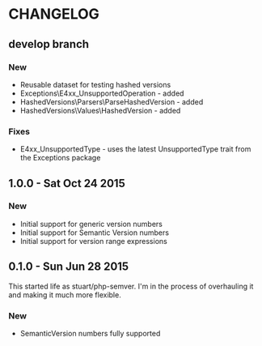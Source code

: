 # CHANGELOG

## develop branch

### New

* Reusable dataset for testing hashed versions
* Exceptions\E4xx_UnsupportedOperation - added
* HashedVersions\Parsers\ParseHashedVersion - added
* HashedVersions\Values\HashedVersion - added

### Fixes

* E4xx_UnsupportedType - uses the latest UnsupportedType trait from the Exceptions package

## 1.0.0 - Sat Oct 24 2015

### New

* Initial support for generic version numbers
* Initial support for Semantic Version numbers
* Initial support for version range expressions

## 0.1.0 - Sun Jun 28 2015

This started life as stuart/php-semver. I'm in the process of overhauling it and making it much more flexible.

### New

* SemanticVersion numbers fully supported